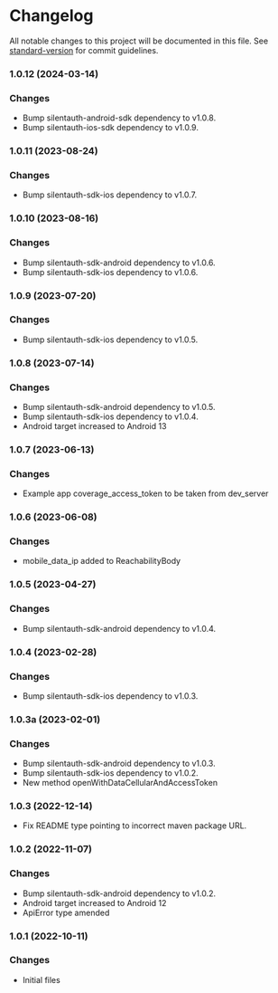 # Changelog

All notable changes to this project will be documented in this file. See [standard-version](https://github.com/conventional-changelog/standard-version) for commit guidelines.
### 1.0.12 (2024-03-14)
### Changes
* Bump silentauth-android-sdk dependency to v1.0.8.
* Bump silentauth-ios-sdk dependency to v1.0.9.
### 1.0.11 (2023-08-24)
### Changes
* Bump silentauth-sdk-ios dependency to v1.0.7.
### 1.0.10 (2023-08-16)
### Changes
* Bump silentauth-sdk-android dependency to v1.0.6.
* Bump silentauth-sdk-ios dependency to v1.0.6.
### 1.0.9 (2023-07-20)
### Changes
* Bump silentauth-sdk-ios dependency to v1.0.5.
### 1.0.8 (2023-07-14)
### Changes
* Bump silentauth-sdk-android dependency to v1.0.5.
* Bump silentauth-sdk-ios dependency to v1.0.4.
* Android target increased to Android 13
### 1.0.7 (2023-06-13)
### Changes
* Example app coverage_access_token to be taken from dev_server
### 1.0.6 (2023-06-08)
### Changes
* mobile_data_ip added to ReachabilityBody

### 1.0.5 (2023-04-27)
### Changes
* Bump silentauth-sdk-android dependency to v1.0.4.

### 1.0.4 (2023-02-28)
### Changes
* Bump silentauth-sdk-ios dependency to v1.0.3.
### 1.0.3a (2023-02-01)
### Changes
* Bump silentauth-sdk-android dependency to v1.0.3.
* Bump silentauth-sdk-ios dependency to v1.0.2.
* New method openWithDataCellularAndAccessToken 

### 1.0.3 (2022-12-14)
* Fix README type pointing to incorrect maven package URL.

### 1.0.2 (2022-11-07)
### Changes
* Bump silentauth-sdk-android dependency to v1.0.2.
* Android target increased to Android 12
* ApiError type amended

### 1.0.1 (2022-10-11)
### Changes
* Initial files
